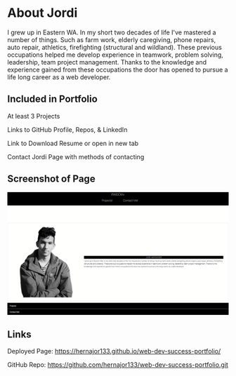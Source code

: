 # About Jordi
I grew up in Eastern WA. In my short two decades of life I've mastered a number of things. Such as farm work, elderly caregiving, phone repairs, auto repair, athletics, firefighting (structural and wildland). These previous occupations helped me develop experience in teamwork, problem solving, leadership, team project management. Thanks to the knowledge and experience gained from these occupations the door has opened to pursue a life long career as a web developer.


## Included in Portfolio
At least 3 Projects

Links to GitHub Profile, Repos, & LinkedIn

Link to Download Resume or open in new tab

Contact Jordi Page with methods of contacting

## Screenshot of Page
![screenshot](./img/WebDev-Success-Portfolio.png)

## Links
Deployed Page: https://hernajor133.github.io/web-dev-success-portfolio/

GitHub Repo: https://github.com/hernajor133/web-dev-success-portfolio.git